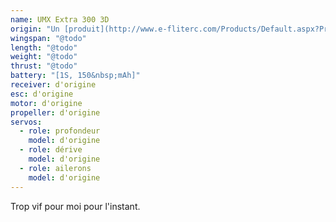 ```yaml
---
name: UMX Extra 300 3D
origin: "Un [produit](http://www.e-fliterc.com/Products/Default.aspx?ProdID=EFLU1080) E-Flite"
wingspan: "@todo"
length: "@todo"
weight: "@todo"
thrust: "@todo"
battery: "[1S, 150&nbsp;mAh]"
receiver: d'origine
esc: d'origine
motor: d'origine
propeller: d'origine
servos:
  - role: profondeur
    model: d'origine
  - role: dérive
    model: d'origine
  - role: ailerons
    model: d'origine
---
```

Trop vif pour moi pour l'instant.
